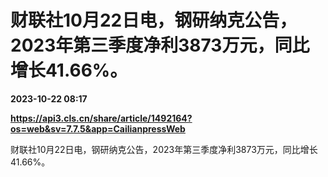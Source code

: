 # 财联社10月22日电，钢研纳克公告，2023年第三季度净利3873万元，同比增长41.66%。

**2023-10-22 08:17**

**https://api3.cls.cn/share/article/1492164?os=web&sv=7.7.5&app=CailianpressWeb**

财联社10月22日电，钢研纳克公告，2023年第三季度净利3873万元，同比增长41.66%。
